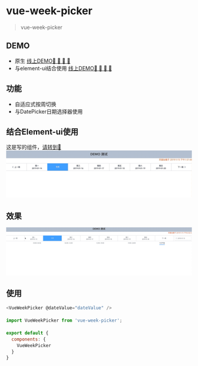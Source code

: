 # vue-week-picker

> vue-week-picker
## DEMO
* 原生
[线上DEMO👅 🦊 🐸 🚎 ](https://chengheai.github.io/daily-vue-demo/#/calendar1)
* 与element-ui结合使用
[线上DEMO👅 🦊 🐸 🚎 ](https://chengheai.github.io/daily-vue-demo/#/calendar)
## 功能
* 自适应式按周切换
* 与DatePicker日期选择器使用
## 结合Element-ui使用

这是写的组件，[请转到🌈](https://github.com/chengheai/daily-vue-demo/blob/master/src/components/Calendar.vue)
![](https://github.com/chengheai/review-demo-image/blob/master/2019-01-15%2014-00-09.2019-01-15%2014_01_04.gif?raw=true)
## 效果
![](https://github.com/chengheai/review-demo-image/blob/master/2019-01-15%2014-03-05.2019-01-15%2014_03_49.gif?raw=true)
## 使用
``` javascript
<VueWeekPicker @dateValue="dateValue" />

import VueWeekPicker from 'vue-week-picker';

export default {
  components: {
    VueWeekPicker
  }
}

```
